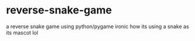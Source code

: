 # reverse-snake-game
a reverse snake game using python/pygame ironic how its using a snake as its mascot lol
